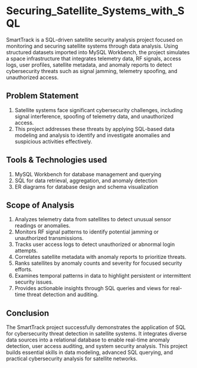 # Securing_Satellite_Systems_with_SQL

SmartTrack is a SQL-driven satellite security analysis project focused on monitoring and securing satellite systems through data analysis. Using structured datasets imported into MySQL Workbench, the project simulates a space infrastructure that integrates telemetry data, RF signals, access logs, user profiles, satellite metadata, and anomaly reports to detect cybersecurity threats such as signal jamming, telemetry spoofing, and unauthorized access.

## Problem Statement

  1) Satellite systems face significant cybersecurity challenges, including signal interference, spoofing of telemetry data, and unauthorized access. 
  2) This project addresses these threats by applying SQL-based data modeling and analysis to identify and investigate anomalies and suspicious activities effectively.

## Tools & Technologies used

  1) MySQL Workbench for database management and querying
  2) SQL for data retrieval, aggregation, and anomaly detection
  3) ER diagrams for database design and schema visualization

## Scope of Analysis

  1) Analyzes telemetry data from satellites to detect unusual sensor readings or anomalies.
  2) Monitors RF signal patterns to identify potential jamming or unauthorized transmissions.
  3) Tracks user access logs to detect unauthorized or abnormal login attempts.
  4) Correlates satellite metadata with anomaly reports to prioritize threats.
  5) Ranks satellites by anomaly counts and severity for focused security efforts.
  6) Examines temporal patterns in data to highlight persistent or intermittent security issues.
  7) Provides actionable insights through SQL queries and views for real-time threat detection and auditing.

## Conclusion

The SmartTrack project successfully demonstrates the application of SQL for cybersecurity threat detection in satellite systems. It integrates diverse data sources into a relational database to enable real-time anomaly detection, user access auditing, and system security analysis. This project builds essential skills in data modeling, advanced SQL querying, and practical cybersecurity analysis for satellite networks.
